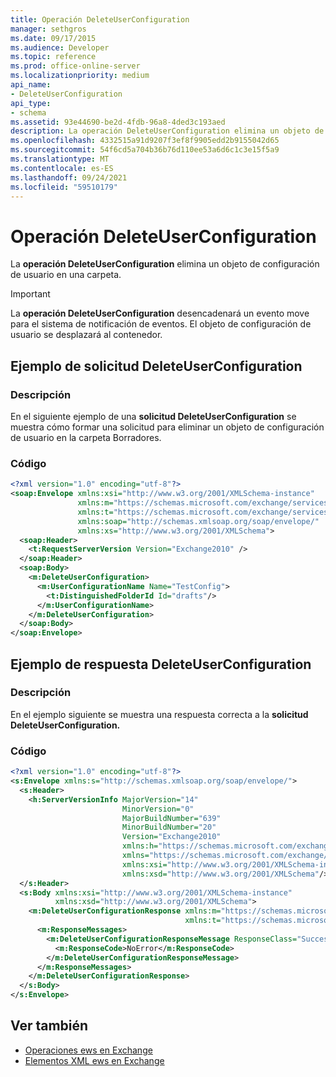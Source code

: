 ```yaml
---
title: Operación DeleteUserConfiguration
manager: sethgros
ms.date: 09/17/2015
ms.audience: Developer
ms.topic: reference
ms.prod: office-online-server
ms.localizationpriority: medium
api_name:
- DeleteUserConfiguration
api_type:
- schema
ms.assetid: 93e44690-be2d-4fdb-96a8-4ded3c193aed
description: La operación DeleteUserConfiguration elimina un objeto de configuración de usuario en una carpeta.
ms.openlocfilehash: 4332515a91d9207f3ef8f9905edd2b9155042d65
ms.sourcegitcommit: 54f6cd5a704b36b76d110ee53a6d6c1c3e15f5a9
ms.translationtype: MT
ms.contentlocale: es-ES
ms.lasthandoff: 09/24/2021
ms.locfileid: "59510179"
---
```

# <a name="deleteuserconfiguration-operation"></a>Operación DeleteUserConfiguration

La **operación DeleteUserConfiguration** elimina un objeto de configuración de usuario en una carpeta. 
  
> [!IMPORTANT]
> La **operación DeleteUserConfiguration** desencadenará un evento move para el sistema de notificación de eventos. El objeto de configuración de usuario se desplazará al contenedor. 
  
## <a name="deleteuserconfiguration-request-example"></a>Ejemplo de solicitud DeleteUserConfiguration

### <a name="description"></a>Descripción

En el siguiente ejemplo de una **solicitud DeleteUserConfiguration** se muestra cómo formar una solicitud para eliminar un objeto de configuración de usuario en la carpeta Borradores. 
  
### <a name="code"></a>Código

```XML
<?xml version="1.0" encoding="utf-8"?>
<soap:Envelope xmlns:xsi="http://www.w3.org/2001/XMLSchema-instance"
               xmlns:m="https://schemas.microsoft.com/exchange/services/2006/messages"
               xmlns:t="https://schemas.microsoft.com/exchange/services/2006/types"
               xmlns:soap="http://schemas.xmlsoap.org/soap/envelope/"
               xmlns:xs="http://www.w3.org/2001/XMLSchema">
  <soap:Header>
    <t:RequestServerVersion Version="Exchange2010" />
  </soap:Header>
  <soap:Body>
    <m:DeleteUserConfiguration>
      <m:UserConfigurationName Name="TestConfig">
        <t:DistinguishedFolderId Id="drafts"/>
      </m:UserConfigurationName>
    </m:DeleteUserConfiguration>
  </soap:Body>
</soap:Envelope>
```

## <a name="deleteuserconfiguration-response-example"></a>Ejemplo de respuesta DeleteUserConfiguration

### <a name="description"></a>Descripción

En el ejemplo siguiente se muestra una respuesta correcta a la **solicitud DeleteUserConfiguration.** 
  
### <a name="code"></a>Código

```XML
<?xml version="1.0" encoding="utf-8"?>
<s:Envelope xmlns:s="http://schemas.xmlsoap.org/soap/envelope/">
  <s:Header>
    <h:ServerVersionInfo MajorVersion="14" 
                         MinorVersion="0" 
                         MajorBuildNumber="639" 
                         MinorBuildNumber="20" 
                         Version="Exchange2010" 
                         xmlns:h="https://schemas.microsoft.com/exchange/services/2006/types" 
                         xmlns="https://schemas.microsoft.com/exchange/services/2006/types" 
                         xmlns:xsi="http://www.w3.org/2001/XMLSchema-instance" 
                         xmlns:xsd="http://www.w3.org/2001/XMLSchema"/>
  </s:Header>
  <s:Body xmlns:xsi="http://www.w3.org/2001/XMLSchema-instance" 
          xmlns:xsd="http://www.w3.org/2001/XMLSchema">
    <m:DeleteUserConfigurationResponse xmlns:m="https://schemas.microsoft.com/exchange/services/2006/messages" 
                                       xmlns:t="https://schemas.microsoft.com/exchange/services/2006/types">
      <m:ResponseMessages>
        <m:DeleteUserConfigurationResponseMessage ResponseClass="Success">
          <m:ResponseCode>NoError</m:ResponseCode>
        </m:DeleteUserConfigurationResponseMessage>
      </m:ResponseMessages>
    </m:DeleteUserConfigurationResponse>
  </s:Body>
</s:Envelope>
```

## <a name="see-also"></a>Ver también

- [Operaciones ews en Exchange](ews-operations-in-exchange.md) 
- [Elementos XML ews en Exchange](ews-xml-elements-in-exchange.md)

